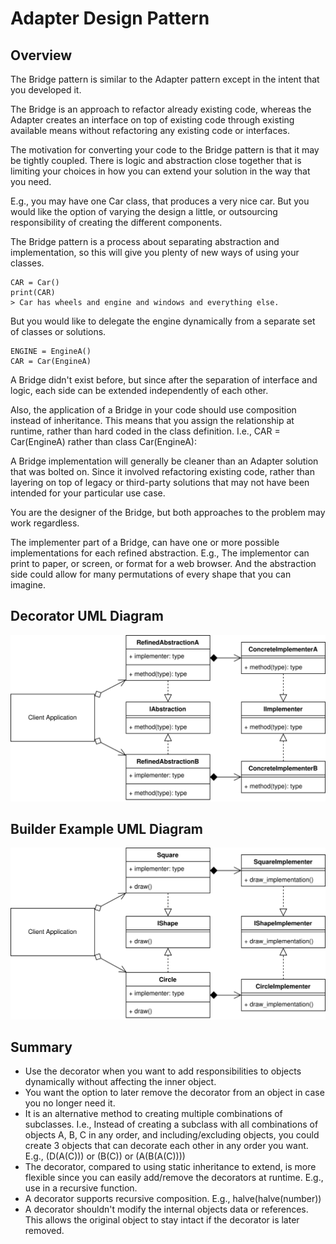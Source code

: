# Adapter Design Pattern
## Overview 
The Bridge pattern is similar to the Adapter pattern except in the intent that you developed it.

The Bridge is an approach to refactor already existing code, whereas the Adapter creates an interface on top of existing code through existing available means without refactoring any existing code or interfaces.

The motivation for converting your code to the Bridge pattern is that it may be tightly coupled. There is logic and abstraction close together that is limiting your choices in how you can extend your solution in the way that you need.

E.g., you may have one Car class, that produces a very nice car. But you would like the option of varying the design a little, or outsourcing responsibility of creating the different components.

The Bridge pattern is a process about separating abstraction and implementation, so this will give you plenty of new ways of using your classes.
```
CAR = Car()
print(CAR)
> Car has wheels and engine and windows and everything else.
```
But you would like to delegate the engine dynamically from a separate set of classes or solutions.
```
ENGINE = EngineA()
CAR = Car(EngineA)
```
A Bridge didn't exist before, but since after the separation of interface and logic, each side can be extended independently of each other.

Also, the application of a Bridge in your code should use composition instead of inheritance. This means that you assign the relationship at runtime, rather than hard coded in the class definition.
I.e., CAR = Car(EngineA) rather than class Car(EngineA):

A Bridge implementation will generally be cleaner than an Adapter solution that was bolted on. Since it involved refactoring existing code, rather than layering on top of legacy or third-party solutions that may not have been intended for your particular use case.

You are the designer of the Bridge, but both approaches to the problem may work regardless.

The implementer part of a Bridge, can have one or more possible implementations for each refined abstraction. E.g., The implementor can print to paper, or screen, or format for a web browser. And the abstraction side could allow for many permutations of every shape that you can imagine.
## Decorator UML Diagram
<picture>
  <img alt="Decorator Parttern UML Diagram" src="./UML/bridge_concept.svg">
</picture>

## Builder Example UML Diagram
<picture> 
  <img alt="Decorator Parttern Example UML Diagram" src="./UML/bridge_example.svg">
</picture>

## Summary
- Use the decorator when you want to add responsibilities to objects dynamically without affecting the inner object.
- You want the option to later remove the decorator from an object in case you no longer need it.
- It is an alternative method to creating multiple combinations of subclasses. I.e., Instead of creating a subclass with all combinations of objects A, B, C in any order, and including/excluding objects, you could create 3 objects that can decorate each other in any order you want. E.g., (D(A(C))) or (B(C)) or (A(B(A(C))))
- The decorator, compared to using static inheritance to extend, is more flexible since you can easily add/remove the decorators at runtime. E.g., use in a recursive function.
- A decorator supports recursive composition. E.g., halve(halve(number))
- A decorator shouldn't modify the internal objects data or references. This allows the original object to stay intact if the decorator is later removed.